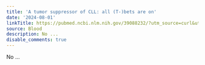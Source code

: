 ```yaml
---
title: 'A tumor suppressor of CLL: all (T-)bets are on'
date: '2024-08-01'
linkTitle: https://pubmed.ncbi.nlm.nih.gov/39088232/?utm_source=curl&utm_medium=rss&utm_campaign=journals&utm_content=7603509&fc=None&ff=20240801181900&v=2.18.0.post9+e462414
source: Blood
description: No ...
disable_comments: true
---
```

No ...